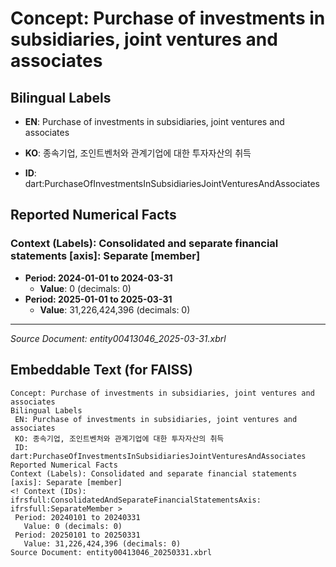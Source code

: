 # Concept: Purchase of investments in subsidiaries, joint ventures and associates

## Bilingual Labels
- **EN**: Purchase of investments in subsidiaries, joint ventures and associates
- **KO**: 종속기업, 조인트벤처와 관계기업에 대한 투자자산의 취득

- **ID**: dart:PurchaseOfInvestmentsInSubsidiariesJointVenturesAndAssociates

## Reported Numerical Facts

### **Context (Labels): Consolidated and separate financial statements [axis]: Separate [member]**
<!-- Context (IDs): ifrs-full:ConsolidatedAndSeparateFinancialStatementsAxis: ifrs-full:SeparateMember -->
- **Period: 2024-01-01 to 2024-03-31**
  - **Value**: 0 (decimals: 0)
- **Period: 2025-01-01 to 2025-03-31**
  - **Value**: 31,226,424,396 (decimals: 0)

---
*Source Document: entity00413046_2025-03-31.xbrl*
## Embeddable Text (for FAISS)
```text
Concept: Purchase of investments in subsidiaries, joint ventures and associates
Bilingual Labels
 EN: Purchase of investments in subsidiaries, joint ventures and associates
 KO: 종속기업, 조인트벤처와 관계기업에 대한 투자자산의 취득
 ID: dart:PurchaseOfInvestmentsInSubsidiariesJointVenturesAndAssociates
Reported Numerical Facts
Context (Labels): Consolidated and separate financial statements [axis]: Separate [member]
<! Context (IDs): ifrsfull:ConsolidatedAndSeparateFinancialStatementsAxis: ifrsfull:SeparateMember >
 Period: 20240101 to 20240331
   Value: 0 (decimals: 0)
 Period: 20250101 to 20250331
   Value: 31,226,424,396 (decimals: 0)
Source Document: entity00413046_20250331.xbrl
```